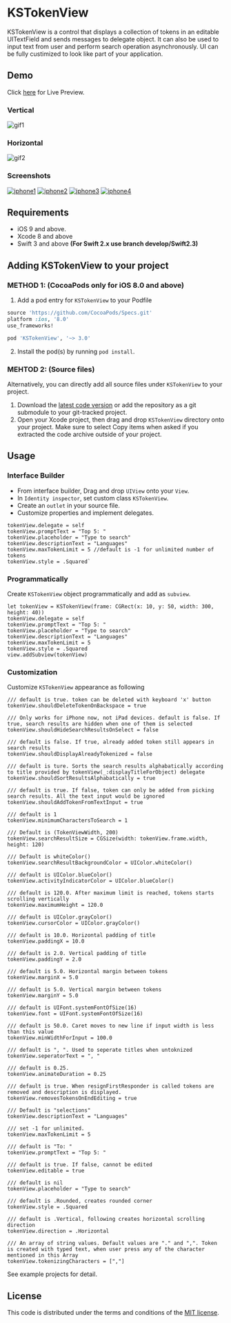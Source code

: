 KSTokenView
===========
KSTokenView is a control that displays a collection of tokens in an editable UITextField and sends messages to delegate object. It can also be used to input text from user and perform search operation asynchronously. UI can be fully custimized to look like part of your application.

## Demo
Click [here](https://appetize.io/app/0kzy34tyg761punebrcc1x556w) for Live Preview.
### Vertical
![gif1](https://raw.githubusercontent.com/khawars/KSTokenView/screenshots/screenshots/gif1.gif)

### Horizontal
![gif2](https://raw.githubusercontent.com/khawars/KSTokenView/screenshots/screenshots/gif2.gif)

### Screenshots
[![iphone1](https://raw.githubusercontent.com/khawars/KSTokenView/screenshots/screenshots/iphone1-thumb.png)](https://raw.githubusercontent.com/khawars/KSTokenView/screenshots/screenshots/iphone1.png)
[![iphone2](https://raw.githubusercontent.com/khawars/KSTokenView/screenshots/screenshots/iphone2-thumb.png)](https://raw.githubusercontent.com/khawars/KSTokenView/screenshots/screenshots/iphone2.png)
[![iphone3](https://raw.githubusercontent.com/khawars/KSTokenView/screenshots/screenshots/iphone3-thumb.png)](https://raw.githubusercontent.com/khawars/KSTokenView/screenshots/screenshots/iphone3.png)
[![iphone4](https://raw.githubusercontent.com/khawars/KSTokenView/screenshots/screenshots/iphone4-thumb.png)](https://raw.githubusercontent.com/khawars/KSTokenView/screenshots/screenshots/iphone4.png)

## Requirements

- iOS 9 and above.
- Xcode 8 and above
- Swift 3 and above **(For Swift 2.x use branch develop/Swift2.3)**


## Adding KSTokenView to your project

### METHOD 1: (CocoaPods only for iOS 8.0 and above)
1. Add a pod entry for `KSTokenView` to your Podfile

```ruby
source 'https://github.com/CocoaPods/Specs.git'
platform :ios, '8.0'
use_frameworks!

pod 'KSTokenView', '~> 3.0'
``` 

2. Install the pod(s) by running `pod install`.

### MEHTOD 2: (Source files)
Alternatively, you can directly add all source files under `KSTokenView` to your project.

1. Download the [latest code version](https://github.com/khawars/KSTokenView/archive/master.zip) or add the repository as a git submodule to your git-tracked project.
2. Open your Xcode project, then drag and drop `KSTokenView` directory onto your project. Make sure to select Copy items when asked if you extracted the code archive outside of your project.


## Usage

### Interface Builder
- From interface builder, Drag and drop `UIView` onto your `View`.
- In `Identity inspector`, set custom class `KSTokenView`.
- Create an `outlet` in your source file.
- Customize properties and implement delegates.
```
tokenView.delegate = self
tokenView.promptText = "Top 5: "
tokenView.placeholder = "Type to search"
tokenView.descriptionText = "Languages"
tokenView.maxTokenLimit = 5 //default is -1 for unlimited number of tokens
tokenView.style = .Squared`
```


### Programmatically
Create `KSTokenView` object programmatically and add as `subview`.

```
let tokenView = KSTokenView(frame: CGRect(x: 10, y: 50, width: 300, height: 40))
tokenView.delegate = self
tokenView.promptText = "Top 5: "
tokenView.placeholder = "Type to search"
tokenView.descriptionText = "Languages"
tokenView.maxTokenLimit = 5
tokenView.style = .Squared
view.addSubview(tokenView)
```
### Customization
Customize `KSTokenView` appearance as following

```
/// default is true. token can be deleted with keyboard 'x' button
tokenView.shouldDeleteTokenOnBackspace = true

/// Only works for iPhone now, not iPad devices. default is false. If true, search results are hidden when one of them is selected
tokenView.shouldHideSearchResultsOnSelect = false

/// default is false. If true, already added token still appears in search results
tokenView.shouldDisplayAlreadyTokenized = false

/// default is ture. Sorts the search results alphabatically according to title provided by tokenView(_:displayTitleForObject) delegate
tokenView.shouldSortResultsAlphabatically = true

/// default is true. If false, token can only be added from picking search results. All the text input would be ignored
tokenView.shouldAddTokenFromTextInput = true

/// default is 1
tokenView.minimumCharactersToSearch = 1

/// Default is (TokenViewWidth, 200)
tokenView.searchResultSize = CGSize(width: tokenView.frame.width, height: 120)

/// Default is whiteColor()
tokenView.searchResultBackgroundColor = UIColor.whiteColor()

/// default is UIColor.blueColor()
tokenView.activityIndicatorColor = UIColor.blueColor()

/// default is 120.0. After maximum limit is reached, tokens starts scrolling vertically
tokenView.maximumHeight = 120.0

/// default is UIColor.grayColor()
tokenView.cursorColor = UIColor.grayColor()

/// default is 10.0. Horizontal padding of title
tokenView.paddingX = 10.0

/// default is 2.0. Vertical padding of title
tokenView.paddingY = 2.0

/// default is 5.0. Horizontal margin between tokens
tokenView.marginX = 5.0

/// default is 5.0. Vertical margin between tokens
tokenView.marginY = 5.0

/// default is UIFont.systemFontOfSize(16)
tokenView.font = UIFont.systemFontOfSize(16)

/// default is 50.0. Caret moves to new line if input width is less than this value
tokenView.minWidthForInput = 100.0

/// default is ", ". Used to seperate titles when untoknized
tokenView.seperatorText = ", "

/// default is 0.25.
tokenView.animateDuration = 0.25

/// default is true. When resignFirstResponder is called tokens are removed and description is displayed.
tokenView.removesTokensOnEndEditing = true

/// Default is "selections"
tokenView.descriptionText = "Languages"

/// set -1 for unlimited.
tokenView.maxTokenLimit = 5

/// default is "To: "
tokenView.promptText = "Top 5: "

/// default is true. If false, cannot be edited
tokenView.editable = true

/// default is nil
tokenView.placeholder = "Type to search"

/// default is .Rounded, creates rounded corner
tokenView.style = .Squared

/// default is .Vertical, following creates horizontal scrolling direction
tokenView.direction = .Horizontal

/// An array of string values. Default values are "." and ",". Token is created with typed text, when user press any of the character mentioned in this Array
tokenView.tokenizingCharacters = [","]
```
See example projects for detail.

## License
This code is distributed under the terms and conditions of the [MIT license](LICENSE). 
